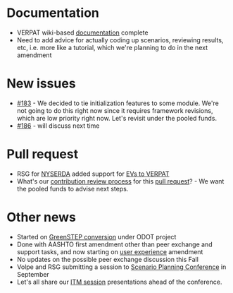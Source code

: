 # Documentation
  - VERPAT wiki-based [documentation](https://github.com/gregorbj/VisionEval/wiki/VERPAT-Inputs-and-Outputs) complete
  - Need to add advice for actually coding up scenarios, reviewing results, etc, i.e. more like a tutorial, which we're planning to do in the next amendment

# New issues
  - [#183](https://github.com/gregorbj/VisionEval/issues/183) - We decided to tie initialization features to some module.  We're not going to do this right now since it requires framework revisions, which are low priority right now.  Let's revisit under the pooled funds.
  - [#186](https://github.com/gregorbj/VisionEval/issues/186) - will discuss next time

# Pull request
  - RSG for [NYSERDA](https://www.nyserda.ny.gov/) added support for [EVs to VERPAT](https://github.com/gregorbj/VisionEval/wiki/VERPAT-EV-Module)
  - What's our [contribution review process](https://github.com/gregorbj/VisionEval/wiki/Example-Review) for this [pull request](https://github.com/gregorbj/VisionEval/pull/185)? - We want the pooled funds to advise next steps.

# Other news
  - Started on [GreenSTEP conversion](https://github.com/gregorbj/VisionEval/wiki/VE-State-Kickoff) under ODOT project
  - Done with AASHTO first amendment other than peer exchange and support tasks, and now starting on [user experience](https://github.com/gregorbj/VisionEval/wiki/VE-User-Experience) amendment
  - No updates on the possible peer exchange discussion this Fall
  - Volpe and RSG submitting a session to [Scenario Planning Conference](http://www.scenarioplanning.io/conferences/) in September
  - Let's all share our [ITM session](http://www.cvent.com/events/7th-trb-innovations-in-travel-modeling-conference/event-summary-4bb3bd199b894528aba85ddc0102452f.aspx) presentations ahead of the conference.